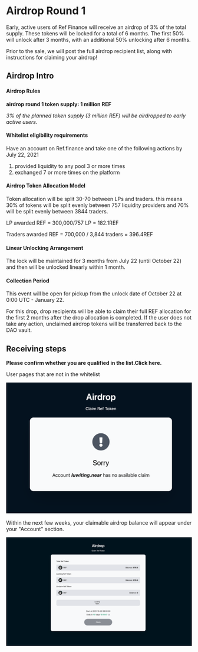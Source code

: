 # Airdrop Round 1

Early, active users of Ref Finance will receive an airdrop of 3% of the total supply. These tokens will be locked for a total of 6 months. The first 50% will unlock after 3 months, with an additional 50% unlocking after 6 months.

Prior to the sale, we will post the full airdrop recipient list, along with instructions for claiming your airdrop!

## Airdrop Intro

#### Airdrop Rules

**airdrop round 1 token supply: 1 million REF**

_3% of the planned token supply \(3 million REF\) will be airdropped to early active users._

#### Whitelist eligibility requirements

Have an account on Ref.finance and take one of the following actions by July 22, 2021

1. provided liquidity to any pool 3 or more times
2. exchanged 7 or more times on the platform

#### Airdrop Token Allocation Model

Token allocation will be split 30-70 between LPs and traders. this means 30% of tokens will be split evenly between 757 liquidity providers and 70% will be split evenly between 3844 traders.

LP awarded REF = 300,000/757 LP = 182.1REF

Traders awarded REF = 700,000 / 3,844 traders = 396.4REF

#### Linear Unlocking Arrangement

The lock will be maintained for 3 months from July 22 \(until October 22\) and then will be unlocked linearly within 1 month.

#### Collection Period

This event will be open for pickup from the unlock date of October 22 at 0:00 UTC - January 22.

For this drop, drop recipients will be able to claim their full REF allocation for the first 2 months after the drop allocation is completed. If the user does not take any action, unclaimed airdrop tokens will be transferred back to the DAO vault.

## Receiving steps

**Please confirm whether you are qualified in the list.Click here.**

User pages that are not in the whitelist

![](../.gitbook/assets/jie-ping-20210923-xia-wu-4.01.04.png)

Within the next few weeks, your claimable airdrop balance will appear under your "Account" section.

![](../.gitbook/assets/59281632386486_.pic_hd.jpg)





